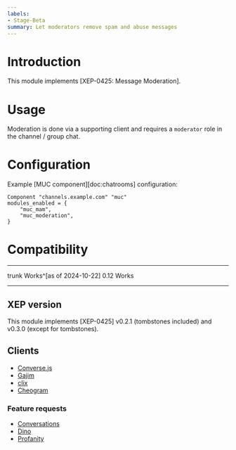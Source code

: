 ```yaml
---
labels:
- Stage-Beta
summary: Let moderators remove spam and abuse messages
---
```


# Introduction

This module implements [XEP-0425: Message Moderation].

# Usage

Moderation is done via a supporting client and requires a `moderator`
role in the channel / group chat.

# Configuration

Example [MUC component][doc:chatrooms] configuration:

``` {.lua}
Component "channels.example.com" "muc"
modules_enabled = {
    "muc_mam",
    "muc_moderation",
}
```

# Compatibility

  ------- ---------------
  trunk   Works^[as of 2024-10-22]
  0.12    Works
  ------- ---------------

## XEP version

This module implements [XEP-0425] v0.2.1 (tombstones included) and v0.3.0
(except for tombstones).

## Clients

-   [Converse.js](https://conversejs.org/)
-   [Gajim](https://dev.gajim.org/gajim/gajim/-/issues/10107)
-   [clix](https://code.zash.se/clix/rev/6c1953fbe0fa)
-   [Cheogram](https://cheogram.com/)

### Feature requests

-   [Conversations](https://codeberg.org/iNPUTmice/Conversations/issues/20)
-   [Dino](https://github.com/dino/dino/issues/1133)
-   [Profanity](https://github.com/profanity-im/profanity/issues/1336)
